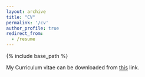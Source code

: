 ```yaml
---
layout: archive
title: "CV"
permalink: '/cv'
author_profile: true
redirect_from:
  - /resume
---
```


{% include base_path %}

My Curriculum vitae can be downloaded from [this](/files/OToragay_CV.pdf) link.
